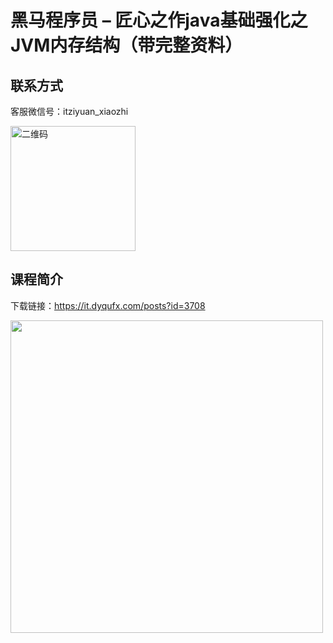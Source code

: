 # 黑马程序员 – 匠心之作java基础强化之JVM内存结构（带完整资料）

## 联系方式

客服微信号：itziyuan_xiaozhi

<img src="https://ziyuanyun.oss-cn-guangzhou.aliyuncs.com/common/20240614073449/666b82192834a.jpg" width="200" height="200" alt="二维码">

## 课程简介

下载链接：https://it.dyqufx.com/posts?id=3708

<img src="https://ziyuanyun.oss-cn-guangzhou.aliyuncs.com/yun/20240515185308/6644941444462.jpg" width="500" alt="">

  

 

  